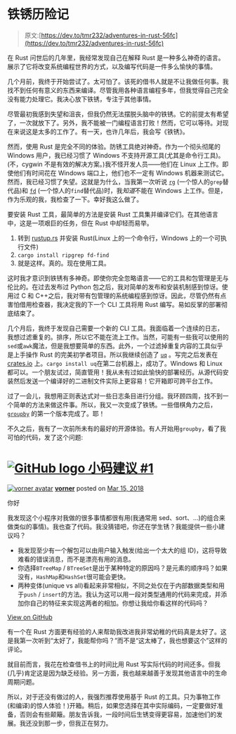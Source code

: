 # 铁锈历险记

> 原文:[https://dev.to/tmr232/adventures-in-rust-56fc](https://dev.to/tmr232/adventures-in-rust-56fc)

在 Rust 问世后的几年里，我经常发现自己在解释 Rust 是一种多么神奇的语言。展示了它将改变系统编程世界的方式，以及编写代码是一件多么愉快的事情。

几个月前，我终于开始尝试了。太可怕了。该死的借书人就是不让我做任何事。我找不到任何有意义的东西来编译。尽管我用各种语言编程多年，但我觉得自己完全没有能力处理它。我决心放下铁锈，专注于其他事情。

尽管最初我感到失望和沮丧，但我仍然无法摆脱头脑中的铁锈。它的前提太有希望了，一次就放下了。另外，我不能被一门编程语言打败！然而，它可以等待。对现在来说这是太多的工作了。有一天，也许几年后，我会写《铁锈》。

然而，使用 Rust 是完全不同的体验。防锈工具绝对神奇。作为一个彻头彻尾的 Windows 用户，我已经习惯了 Windows 不支持开源工具(尤其是命令行工具)。(不，cygwin 不是有效的解决方案。)我不怪开发人员——他们在 Linux 上工作。即使他们有时间花在 Windows 端口上，他们也不一定有 Windows 机器来测试它。然而，我已经习惯了失望。这就是为什么，当我第一次听说 [`rg`](https://github.com/BurntSushi/ripgrep) (一个惊人的`grep`替代品)和 [`fd`](https://github.com/sharkdp/fd) (一个惊人的`find`替代品)时，我*知道*不能在 Windows 上工作。但是，作为乐观的我，我检查了一下。幸好我这么做了。

要安装 Rust 工具，最简单的方法是安装 Rust 工具集并编译它们。在其他语言中，这是一项艰巨的任务，但在 Rust 中却轻而易举。

1.  转到 [rustup.rs](https://rustup.rs/) 并安装 Rust(Linux 上的一个命令行，Windows 上的一个可执行文件)
2.  `cargo install ripgrep fd-find`
3.  就是这样。真的。现在使用工具。

这时我才意识到铁锈有多神奇。即使你完全忽略语言——它的工具和包管理是无与伦比的。在过去发布过 Python 包之后，我对简单的发布和安装机制感到惊讶。使用过 C 和 C++之后，我对带有包管理的系统编程感到惊讶。因此，尽管仍然有点害怕借用检查器，我决定我的下一个 CLI 工具将用 Rust 编写。易如反掌的部署彻底结束了。

几个月后，我终于发现自己需要一个新的 CLI 工具。我面临着一个连续的日志，我想过滤重复的。排序，所以它不能在流上工作。当然，可能有一些我可以使用的`sed`或`awk`魔法，但是我想要简单的东西。此外，一个过滤掉重复内容的工具似乎是上手操作 Rust 的完美初学者项目。所以我继续创造了 [`uq`](https://crates.io/crates/uq) 。写完之后发表在 [crates.io](https://crates.io/) 上。`cargo install uq`在第二台机器上，成功了。Windows 和 Linux 都可以。一个朋友试过，简直管用！我从未有过如此愉快的部署经历。从源代码安装然后发送一个编译好的二进制文件实际上更容易！它开箱即可跨平台工作。

过了一会儿，我想用正则表达式对一些日志条目进行分组。我环顾四周，找不到一个简单的方法来做这件事。所以，我又一次变成了铁锈。一些借棋角力之后， [`groupby`](https://crates.io/crates/groupby) 的第一个版本完成了。耶！

不久之后，我有了一次前所未有的最好的开源体验。有人开始用`groupby`，看了我可怕的代码，发了这个问题:

# [![GitHub logo](../Images/75095a8afc1e0f207cda715962e75c8d.png) 小码建议 #1](https://github.com/lostutils/groupby/issues/1) 

[![vorner avatar](../Images/92727de75e647331bcbae5e54e6907fc.png)](https://github.com/vorner) **[vorner](https://github.com/vorner)** posted on [<time datetime="2018-03-15T16:26:48Z">Mar 15, 2018</time>](https://github.com/lostutils/groupby/issues/1)

你好

我发现这个小程序对我做的很多事情都很有用(我通常用 sed、sort、…)的组合来做类似的事情)。我也查了代码。我没猜错吧，你还在学生锈？我能提供一些小建议吗？

*   我发现至少有一个解包可以由用户输入触发(给出一个太大的组 ID)，这将导致难看的错误消息，而不是漂亮有用的消息。
*   你选择`BTreeMap` / `BTreeSet`是出于某种特定的原因吗？是元素的顺序吗？如果没有，`HashMap`和`HashSet`很可能会更快。
*   两种变体(unique vs all)看起来非常相似，不同之处仅在于内部数据类型和用于`push` / `insert`的方法。我认为这可以用一段对类型通用的代码来完成，并添加你自己的特征来实现这两者的相加。你想让我给你看这样的代码吗？

[View on GitHub](https://github.com/lostutils/groupby/issues/1)

有一个在 Rust 方面更有经验的人来帮助我改进我非常幼稚的代码真是太好了。这是我第一次听到“太好了，我能帮你吗？”而不是“这太棒了，我也想要这个”这样的评论。

就目前而言，我花在检查借书上的时间比用 Rust 写实际代码的时间还多。但我(几乎)肯定这是因为缺乏经验。另一方面，我也越来越善于发现其他语言中的生命周期问题。

所以，对于还没有做过的人，我强烈推荐使用基于 Rust 的工具。只为事物工作(和编译)的惊人体验！)开箱。稍后，如果您选择在其中实际编码，一定要做好准备，否则会有些颠簸。朋友告诉我，一段时间后生锈变得更容易，加速他们的发展。我还没到那一步，但我正在努力。